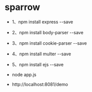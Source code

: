 # sparrow

* 1、npm install express --save
* 2、npm install body-parser --save
* 3、npm install cookie-parser --save
* 4、npm install multer --save
* 5、npm install ejs --save

* node app.js
* http://localhost:8081/demo